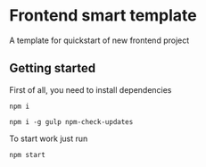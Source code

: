 # Frontend smart template
A template for quickstart of new frontend project
## Getting started
First of all, you need to install dependencies

`npm i`

`npm i -g gulp npm-check-updates`

To start work just run

`npm start` 
